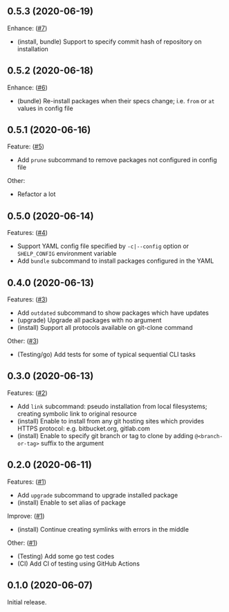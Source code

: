 ## 0.5.3 (2020-06-19)

Enhance: ([#7](https://github.com/progrhyme/shelp/pull/7))

- (install, bundle) Support to specify commit hash of repository on installation

## 0.5.2 (2020-06-18)

Enhance: ([#6](https://github.com/progrhyme/shelp/pull/6))

- (bundle) Re-install packages when their specs change; i.e. `from` or `at` values in config file

## 0.5.1 (2020-06-16)

Feature: ([#5](https://github.com/progrhyme/shelp/pull/5))

- Add `prune` subcommand to remove packages not configured in config file

Other:

- Refactor a lot

## 0.5.0 (2020-06-14)

Features: ([#4](https://github.com/progrhyme/shelp/pull/4))

- Support YAML config file specified by `-c|--config` option or `SHELP_CONFIG` environment variable
- Add `bundle` subcommand to install packages configured in the YAML

## 0.4.0 (2020-06-13)

Features: ([#3](https://github.com/progrhyme/shelp/pull/3))

- Add `outdated` subcommand to show packages which have updates
- (upgrade) Upgrade all packages with no argument
- (install) Support all protocols available on git-clone command

Other: ([#3](https://github.com/progrhyme/shelp/pull/3))

- (Testing/go) Add tests for some of typical sequential CLI tasks

## 0.3.0 (2020-06-13)

Features: ([#2](https://github.com/progrhyme/shelp/pull/2))

- Add `link` subcommand: pseudo installation from local filesystems; creating symbolic link to
original resource
- (install) Enable to install from any git hosting sites which provides HTTPS protocol: e.g.
bitbucket.org, gitlab.com
- (install) Enable to specify git branch or tag to clone by adding `@<branch-or-tag>` suffix to the
argument

## 0.2.0 (2020-06-11)

Features: ([#1](https://github.com/progrhyme/shelp/pull/1))

- Add `upgrade` subcommand to upgrade installed package
- (install) Enable to set alias of package

Improve: ([#1](https://github.com/progrhyme/shelp/pull/1))

- (install) Continue creating symlinks with errors in the middle

Other: ([#1](https://github.com/progrhyme/shelp/pull/1))

- (Testing) Add some go test codes
- (CI) Add CI of testing using GitHub Actions

## 0.1.0 (2020-06-07)

Initial release.

